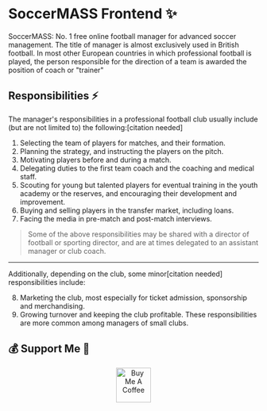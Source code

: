 # SoccerMASS Frontend ✨

SoccerMASS: No. 1 free online football manager for advanced soccer management. The title of manager is almost exclusively used in British football. In most other European countries in which professional football is played, the person responsible for the direction of a team is awarded the position of coach or "trainer"

## Responsibilities ⚡

The manager's responsibilities in a professional football club usually include (but are not limited to) the following:[citation needed]

1. Selecting the team of players for matches, and their formation.
2. Planning the strategy, and instructing the players on the pitch.
3. Motivating players before and during a match.
4. Delegating duties to the first team coach and the coaching and medical staff.
5. Scouting for young but talented players for eventual training in the youth academy or the reserves, and encouraging their development and improvement.
6. Buying and selling players in the transfer market, including loans.
7. Facing the media in pre-match and post-match interviews.

> Some of the above responsibilities may be shared with a director of football or sporting director, and are at times delegated to an assistant manager or club coach.

<hr/>

Additionally, depending on the club, some minor[citation needed] responsibilities include:

8. Marketing the club, most especially for ticket admission, sponsorship and merchandising.
9. Growing turnover and keeping the club profitable.
   These responsibilities are more common among managers of small clubs.

## 💰 Support Me 👋

<p align="center">
<a href="https://www.buymeacoffee.com/chukwuemeka" target="_blank" rel="noopener noreferrer"><img src="https://cdn.buymeacoffee.com/buttons/v2/default-yellow.png" alt="Buy Me A Coffee" height="70" ></a>
</p>

<!-- https://stripo.email/en/demo/?template=479632&project=275682&guid=99d14aaf-8662-48f0-889e-3bc99b74df05 to get png -->
<!-- To visit Google oAuth site: https://console.cloud.google.com/apis/credentials/consent?project=august-now-278115 -->
